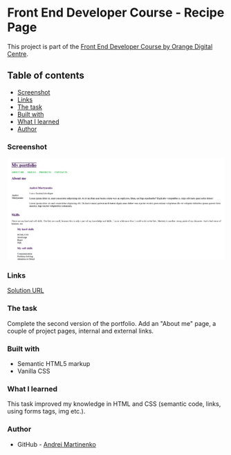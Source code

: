 # Front End Developer Course - Recipe Page

This project is part of the [Front End Developer Course by Orange Digital Centre](https://digitalcenter.orange.md/).

## Table of contents

- [Screenshot](#screenshot)
- [Links](#links)
- [The task](#the-task)
- [Built with](#built-with)
- [What I learned](#what-i-learned)
- [Author](#author)

### Screenshot

![](images/screenshot.png)

### Links

[Solution URL](https://axinitm.github.io/Orange-DC-Recipe-page/)

### The task

Complete the second version of the portfolio. 
Add an "About me" page, a couple of project pages, internal and external links.

### Built with

- Semantic HTML5 markup
- Vanilla CSS


### What I learned

This task improved my knowledge in HTML and CSS (semantic code, links, using forms tags, img etc.).

### Author

- GitHub - [Andrei Martinenko](https://github.com/AxinitM)
